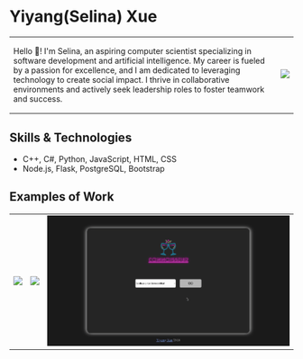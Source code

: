 # Yiyang(Selina) Xue

<table>
  <tr>
    <td><p>Hello 👋! I'm Selina, an aspiring computer scientist specializing in software development and artificial intelligence. My career is fueled by a passion for excellence, and I am dedicated to leveraging technology to create social impact. I thrive in collaborative environments and actively seek leadership roles to foster teamwork and success.</p></td>
    <td><img width="1500" src="https://github-readme-stats.vercel.app/api/top-langs/?username=selinaXyy&layout=donut" /></td>
  </tr>
</table>

## Skills & Technologies
* C++, C#, Python, JavaScript, HTML, CSS
* Node.js, Flask, PostgreSQL, Bootstrap

## Examples of Work
<table>
  <tr>
    <td><img src="https://github.com/selinaXyy/selinaXyy/blob/main/tgp.gif" width="100%"></td>
    <td><img src="https://github.com/selinaXyy/selinaXyy/blob/main/pomodoro-pulse.gif" width="100%"></td>
    <td><img src="https://github.com/selinaXyy/selinaXyy/blob/main/cocktail.gif" width="100%"></td>
  </tr>
</table>

